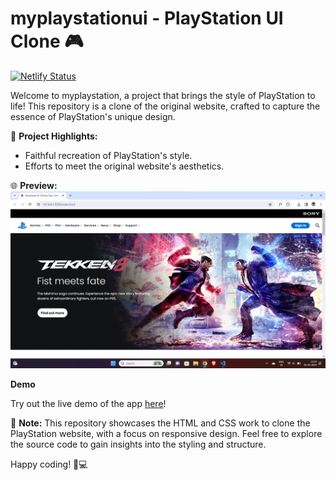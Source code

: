 # myplaystationui - PlayStation UI Clone 🎮
[![Netlify Status](https://api.netlify.com/api/v1/badges/49be5591-4ec5-4df1-afa4-53a8033415b1/deploy-status)](https://app.netlify.com/sites/myplaystationui/deploys)


Welcome to myplaystation, a project that brings the style of PlayStation to life! This repository is a clone of the original website, crafted to capture the essence of PlayStation's unique design.

🚀 **Project Highlights:**
- Faithful recreation of PlayStation's style.
- Efforts to meet the original website's aesthetics.

🌐 **Preview:**
![myplaystation Preview](https://github.com/Ninja-Vikash/asset-cloud/blob/main/myPlayStation/Thumbnail.png)

**Demo**

Try out the live demo of the app [here](https://myplaystationui.netlify.app/)!

📝 **Note:**
This repository showcases the HTML and CSS work to clone the PlayStation website, with a focus on responsive design. Feel free to explore the source code to gain insights into the styling and structure.

Happy coding! 🎉💻
